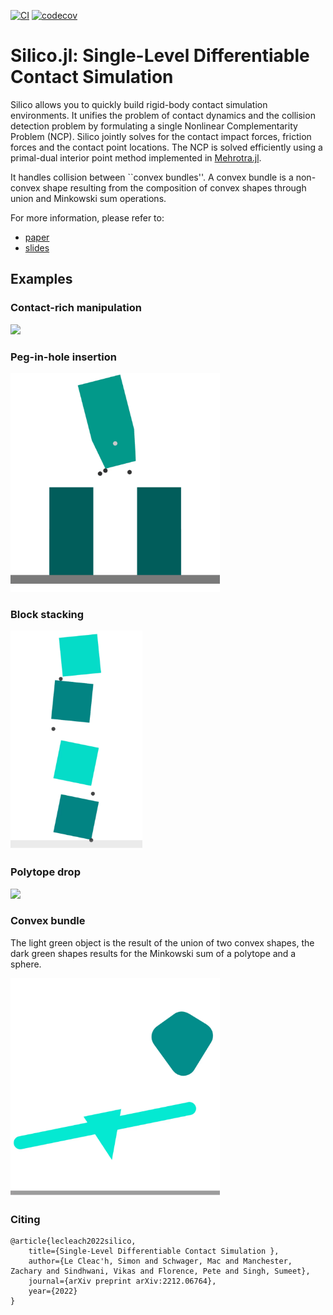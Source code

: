 [![CI](https://github.com/simon-lc/Silico.jl/actions/workflows/CI.yml/badge.svg)](https://github.com/simon-lc/Silico.jl/actions/workflows/CI.yml)
[![codecov](https://codecov.io/gh/simon-lc/Silico.jl/branch/main/graph/badge.svg?token=VMLS7NNFAI)](https://codecov.io/gh/simon-lc/Silico.jl)

# Silico.jl: Single-Level Differentiable Contact Simulation 
Silico allows you to quickly build rigid-body contact simulation environments. It unifies the problem of contact dynamics and the collision detection problem by formulating a single Nonlinear Complementarity Problem (NCP). Silico jointly solves for the contact impact forces, friction forces and the contact point locations. The NCP is solved efficiently using a primal-dual interior point method implemented in [Mehrotra.jl](https://github.com/simon-lc/Mehrotra.jl/). 

It handles collision between ``convex bundles''. A convex bundle is a non-convex shape resulting from the composition of convex shapes through union and Minkowski sum operations. 

For more information, please refer to:
- [paper](https://arxiv.org/abs/2212.06764)
- [slides](https://docs.google.com/presentation/d/1EINBZYLEDYZNOP2v058zQ2EYXNrR924OW6LMX8f75eY/edit?usp=sharing)

## Examples

### Contact-rich manipulation
<img src="examples/deps/grasping.gif" height="350"/>

### Peg-in-hole insertion
<img src="examples/deps/peg_in_hole.gif" height="350"/>

### Block stacking
<img src="examples/deps/jenga.gif" height="350"/>

### Polytope drop
<img src="examples/deps/polytope.gif" height="350"/>

### Convex bundle
The light green object is the result of the union of two convex shapes, the dark green shapes results for the Minkowski sum of a polytope and a sphere. 

<img src="examples/deps/convex_bundles.gif" height="350"/>


### Citing 
```
@article{lecleach2022silico,
	title={Single-Level Differentiable Contact Simulation },
	author={Le Cleac'h, Simon and Schwager, Mac and Manchester, Zachary and Sindhwani, Vikas and Florence, Pete and Singh, Sumeet},
	journal={arXiv preprint arXiv:2212.06764},
	year={2022}
}
```
